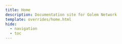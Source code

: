 ```yaml
---
title: Home
description: Documentation site for Golem Network
template: overrides/home.html
hide:
  - navigation
  - toc
---
```



